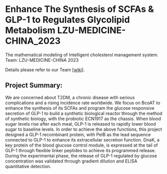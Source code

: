 # Enhance The Synthesis of SCFAs & GLP-1 to Regulates Glycolipid Metabolism LZU-MEDICINE-CHINA_2023

The mathematical modeling of Intelligent cholesterol management system. Team: LZU-MEDICINE-CHINA 2023

Details please refer to our Team [[wiki]](https://2024.igem.wiki/lzu-medicine-china/). 



## Project Summary:

We are concerned about T2DM, a chronic disease with serious complications and a rising incidence rate worldwide. We focus on BcoAT to enhance the synthesis of its SCFAs and program the glucose responsive secretion of GLP-1 to build a synthetic biological reactor through the method of synthetic biology, with the probiotic ECN1917 as the chassis. When blood sugar levels rise after each meal, GLP-1 is released to rapidly lower blood sugar to baseline levels. In order to achieve the above functions, this project designed a GLP-1 recombinant protein, with PelB as the lead sequence connected to GLP-1 to enhance its extracellular secretion function. DnaK, a key protein of the blood glucose control module, is expressed at the tail of GLP-1 through flexible linker peptides to achieve its programmed release. During the experimental phase, the release of GLP-1 regulated by glucose concentration was validated through gradient dilution and ELISA quantitative detection. 
